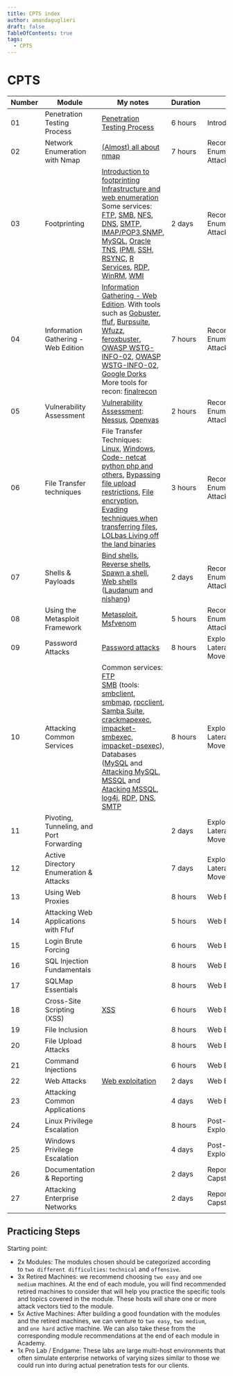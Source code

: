 ```yaml
---
title: CPTS index
author: amandaguglieri
draft: false
TableOfContents: true
tags:
  - CPTS
---
```


# CPTS


| Number | Module                                   | My notes                                                                                                                                                                                                                                                                                                                                                                                                                                                                                                                                                                                                                                                                                                                                                              | Duration |                                               |     |
| ------ | ---------------------------------------- | --------------------------------------------------------------------------------------------------------------------------------------------------------------------------------------------------------------------------------------------------------------------------------------------------------------------------------------------------------------------------------------------------------------------------------------------------------------------------------------------------------------------------------------------------------------------------------------------------------------------------------------------------------------------------------------------------------------------------------------------------------------------- | -------- | --------------------------------------------- | --- |
| 01     | Penetration Testing Process              | [Penetration Testing Process](penetration-testing-process.md)                                                                                                                                                                                                                                                                                                                                                                                                                                                                                                                                                                                                                                                                                                         | 6 hours  | Introduction                                  |     |
| 02     | Network Enumeration with Nmap            | [(Almost) all about nmap](nmap.md)                                                                                                                                                                                                                                                                                                                                                                                                                                                                                                                                                                                                                                                                                                                                    | 7 hours  | Reconnaissance, Enumeration & Attack Planning |     |
| 03     | Footprinting                             | [Introduction to footprinting](footprinting.md) <br>[Infrastructure and web enumeration](information-gathering.md)  <br>Some services:  [FTP](21-ftp.md), [SMB](137-138-139-445-smb.md), [NFS](2049-nfs-network-file-system.md), [DNS](53-dns.md), [SMTP](25-565-587-simple-mail-tranfer-protocol-smtp.md), [IMAP/POP3](110-143-993-995-imap-pop3.md),[SNMP](161-162-snmp.md), [MySQL](3306-mariadb-mysql.md), [Oracle TNS](1521-oracle-transparent-network-substrate.md), [IPMI](623-1900-intelligent-platform-management-interface-ipmi.md), [SSH](22-ssh.md), [RSYNC](873-rsync.md), [R Services](512-513-514-remote-services.md), [RDP](3389-rdp.md), [WinRM](5985-5986-winrm-windows-remote-management.md), [WMI](135-windows-management-instrumentation-wmi.md) | 2 days   | Reconnaissance, Enumeration & Attack Planning |     |
| 04     | Information Gathering - Web Edition      | [Information Gathering - Web Edition](information-gathering.md). With tools such as [Gobuster](gobuster.md), [ffuf](ffuf.md), [Burpsuite](burpsuite.md), [Wfuzz](wfuzz.md), [feroxbuster](feroxbuster.md), [OWASP WSTG-INFO-02](OWASP/WSTG-INFO-03.md), [OWASP WSTG-INFO-02](OWASP/WSTG-INFO-03.md), [Google Dorks](google-dorks.md) More tools for recon: [finalrecon](finalrecon.md)                                                                                                                                                                                                                                                                                                                                                                                | 7 hours  | Reconnaissance, Enumeration & Attack Planning |     |
| 05     | Vulnerability Assessment                 | [Vulnerability Assessment](vulnerability-assessment.md): <br> [Nessus](nessus.md), [Openvas](openvas.md)                                                                                                                                                                                                                                                                                                                                                                                                                                                                                                                                                                                                                                                              | 2 hours  | Reconnaissance, Enumeration & Attack Planning |     |
| 06     | File Transfer techniques                 | File Transfer Techniques:  <br>[Linux](transferring-files-techniques-linux.md), [Windows](transferring-files-techniques-windows.md), [Code- netcat python php and others](transferring-files-techniques-code.md), [Bypassing file upload restrictions](webexploitation/arbitrary-file-upload.md), [File encryption](file-encryption.md), [Evading techniques when transferring files](transferring-files-evading-detection.md), [LOLbas Living off the land binaries](lolbins-lolbas-gtfobins.md)                                                                                                                                                                                                                                                                     | 3 hours  | Reconnaissance, Enumeration & Attack Planning |     |
| 07     | Shells & Payloads                        | [Bind shells](bind-shells.md), [Reverse shells](reverse-shells.md), [Spawn a shell](spawn-a-shell.md), [Web shells](web-shells.md) ([Laudanum](laudanum.md) and [nishang](nishang.md))                                                                                                                                                                                                                                                                                                                                                                                                                                                                                                                                                                                | 2 days   | Reconnaissance, Enumeration & Attack Planning |     |
| 08     | Using the Metasploit Framework           | [Metasploit](metasploit.md), [Msfvenom](msfvenom.md)                                                                                                                                                                                                                                                                                                                                                                                                                                                                                                                                                                                                                                                                                                                  | 5 hours  | Reconnaissance, Enumeration & Attack Planning |     |
| 09     | Password Attacks                         | [Password attacks](webexploitation/password-attacks.md)                                                                                                                                                                                                                                                                                                                                                                                                                                                                                                                                                                                                                                                                                                               | 8 hours  | Exploitation & Lateral Movement               |     |
| 10     | Attacking Common Services                | Common services: [FTP](21-ftp.md) <br>[SMB](137-138-139-445-smb.md) (tools: [smbclient](smbclient.md), [smbmap](smbmap.md), [rpcclient](rpcclient.md), [Samba Suite](samba-suite.md), [crackmapexec](crackmapexec.md), [impacket-smbexec](impacket-smbexec.md), [impacket-psexec](impacket-psexec.md)), Databases ([MySQL](mysql.md) and [Attacking MySQL](3306-mariadb-mysql.md), [MSSQL](mssql.md) and [Atacking MSSQL](1433-mssql.md), [log4j](log4j.md), [RDP](3389-rdp.md), [DNS](53-dns.md), [SMTP](25-565-587-simple-mail-tranfer-protocol-smtp.md)                                                                                                                                                                                                            | 8 hours  | Exploitation & Lateral Movement               |     |
| 11     | Pivoting, Tunneling, and Port Forwarding |                                                                                                                                                                                                                                                                                                                                                                                                                                                                                                                                                                                                                                                                                                                                                                       | 2 days   | Exploitation & Lateral Movement               |     |
| 12     | Active Directory Enumeration & Attacks   |                                                                                                                                                                                                                                                                                                                                                                                                                                                                                                                                                                                                                                                                                                                                                                       | 7 days   | Exploitation & Lateral Movement               |     |
| 13     | Using Web Proxies                        |                                                                                                                                                                                                                                                                                                                                                                                                                                                                                                                                                                                                                                                                                                                                                                       | 8 hours  | Web Exploitation                              |     |
| 14     | Attacking Web Applications with Ffuf     |                                                                                                                                                                                                                                                                                                                                                                                                                                                                                                                                                                                                                                                                                                                                                                       | 5 hours  | Web Exploitation                              |     |
| 15     | Login Brute Forcing                      |                                                                                                                                                                                                                                                                                                                                                                                                                                                                                                                                                                                                                                                                                                                                                                       | 6 hours  | Web Exploitation                              |     |
| 16     | SQL Injection Fundamentals               |                                                                                                                                                                                                                                                                                                                                                                                                                                                                                                                                                                                                                                                                                                                                                                       | 8 hours  | Web Exploitation                              |     |
| 17     | SQLMap Essentials                        |                                                                                                                                                                                                                                                                                                                                                                                                                                                                                                                                                                                                                                                                                                                                                                       | 8 hours  | Web Exploitation                              |     |
| 18     | Cross-Site Scripting (XSS)               | [XSS](webexploitation/cross-site-scripting-xss.md)                                                                                                                                                                                                                                                                                                                                                                                                                                                                                                                                                                                                                                                                                                                    | 6 hours  | Web Exploitation                              |     |
| 19     | File Inclusion                           |                                                                                                                                                                                                                                                                                                                                                                                                                                                                                                                                                                                                                                                                                                                                                                       | 8 hours  | Web Exploitation                              |     |
| 20     | File Upload Attacks                      |                                                                                                                                                                                                                                                                                                                                                                                                                                                                                                                                                                                                                                                                                                                                                                       | 8 hours  | Web Exploitation                              |     |
| 21     | Command Injections                       |                                                                                                                                                                                                                                                                                                                                                                                                                                                                                                                                                                                                                                                                                                                                                                       | 6 hours  | Web Exploitation                              |     |
| 22     | Web Attacks                              | [Web exploitation](webexploitation/index.md)                                                                                                                                                                                                                                                                                                                                                                                                                                                                                                                                                                                                                                                                                                                          | 2 days   | Web Exploitation                              |     |
| 23     | Attacking Common Applications            |                                                                                                                                                                                                                                                                                                                                                                                                                                                                                                                                                                                                                                                                                                                                                                       | 4 days   | Web Exploitation                              |     |
| 24     | Linux Privilege Escalation               |                                                                                                                                                                                                                                                                                                                                                                                                                                                                                                                                                                                                                                                                                                                                                                       | 8 hours  | Post-Exploitation                             |     |
| 25     | Windows Privilege Escalation             |                                                                                                                                                                                                                                                                                                                                                                                                                                                                                                                                                                                                                                                                                                                                                                       | 4 days   | Post-Exploitation                             |     |
| 26     | Documentation & Reporting                |                                                                                                                                                                                                                                                                                                                                                                                                                                                                                                                                                                                                                                                                                                                                                                       | 2 days   | Reporting & Capstone                          |     |
| 27     | Attacking Enterprise Networks            |                                                                                                                                                                                                                                                                                                                                                                                                                                                                                                                                                                                                                                                                                                                                                                       | 2 days   | Reporting & Capstone                          |     |


## Practicing Steps

Starting point:

- 2x Modules: The modules chosen should be categorized according to `two different difficulties`: `technical` and `offensive`.
- 3x Retired Machines: we recommend choosing `two easy` and `one medium` machines. At the end of each module, you will find recommended retired machines to consider that will help you practice the specific tools and topics covered in the module. These hosts will share one or more attack vectors tied to the module.
- 5x Active Machines: After building a good foundation with the modules and the retired machines, we can venture to `two easy`, `two medium`, and `one hard` active machine. We can also take these from the corresponding module recommendations at the end of each module in Academy.
- 1x Pro Lab / Endgame: These labs are large multi-host environments that often simulate enterprise networks of varying sizes similar to those we could run into during actual penetration tests for our clients.

